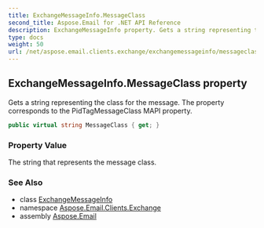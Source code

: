 ```yaml
---
title: ExchangeMessageInfo.MessageClass
second_title: Aspose.Email for .NET API Reference
description: ExchangeMessageInfo property. Gets a string representing the class for the message. The property corresponds to the PidTagMessageClass MAPI property
type: docs
weight: 50
url: /net/aspose.email.clients.exchange/exchangemessageinfo/messageclass/
---
```

## ExchangeMessageInfo.MessageClass property

Gets a string representing the class for the message. The property corresponds to the PidTagMessageClass MAPI property.

```csharp
public virtual string MessageClass { get; }
```

### Property Value

The string that represents the message class.

### See Also

* class [ExchangeMessageInfo](../)
* namespace [Aspose.Email.Clients.Exchange](../../exchangemessageinfo/)
* assembly [Aspose.Email](../../../)


